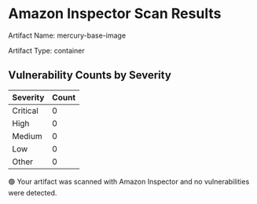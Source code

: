 # Amazon Inspector Scan Results
Artifact Name: mercury-base-image

Artifact Type: container

## Vulnerability Counts by Severity

| Severity | Count |
|----------|-------|
| Critical | 0|
| High     | 0|
| Medium   | 0|
| Low      | 0|
| Other    | 0|


:green_circle: Your artifact was scanned with Amazon Inspector and no vulnerabilities were detected.

